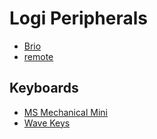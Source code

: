 # Logi Peripherals

* [Brio](brio.html)
* [remote](remote.html)

## Keyboards

* [MS Mechanical Mini](ms-mechanical-mini.html)
* [Wave Keys](wave-keys.html)
